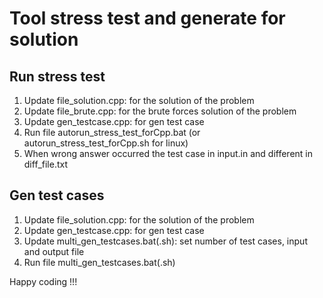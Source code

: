 # Tool stress test and generate for solution

## Run stress test
1. Update file_solution.cpp: for the solution of the problem
2. Update file_brute.cpp: for the brute forces solution of the problem
3. Update gen_testcase.cpp: for gen test case 
4. Run file autorun_stress_test_forCpp.bat (or autorun_stress_test_forCpp.sh for linux)
5. When wrong answer occurred the test case in input.in and different in diff_file.txt

## Gen test cases
1. Update file_solution.cpp: for the solution of the problem
2. Update gen_testcase.cpp: for gen test case 
3. Update multi_gen_testcases.bat(.sh): set number of test cases, input and output file
4. Run file multi_gen_testcases.bat(.sh)

Happy coding !!!
